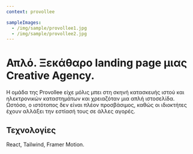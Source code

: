 ```yaml
---
context: provollee

sampleImages:
  - /img/sample/provollee1.jpg
  - /img/sample/provollee2.jpg
---
```


# Απλό. Ξεκάθαρο landing page μιας Creative Agency.

Η ομάδα της Provollee είχε μόλις μπει στη σκηνή κατασκευής ιστού και ηλεκτρονικών καταστημάτων και χρειαζόταν μια απλή ιστοσελίδα.
Ωστόσο, ο ιστότοπος δεν είναι πλέον προσβάσιμος, καθώς οι ιδιοκτήτες έχουν αλλάξει την εστίασή τους σε άλλες αγορές.

## Τεχνολογίες
React, Tailwind, Framer Motion.
